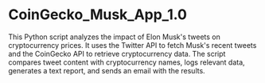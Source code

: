 # CoinGecko_Musk_App_1.0
This Python script analyzes the impact of Elon Musk's tweets on cryptocurrency prices. It uses the Twitter API to fetch Musk's recent tweets and the CoinGecko API to retrieve cryptocurrency data. The script compares tweet content with cryptocurrency names, logs relevant data, generates a text report, and sends an email with the results.
